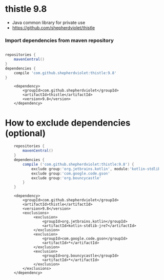 # thistle 9.8
* Java common library for private use
* https://github.com/shepherdviolet/thistle

### Import dependencies from maven repository

```gradle

repositories {
    mavenCentral()
}
dependencies {
    compile 'com.github.shepherdviolet:thistle:9.8'
}

```

```maven
    <dependency>    
        <groupId>com.github.shepherdviolet</groupId>
        <artifactId>thistle</artifactId>
        <version>9.8</version> 
    </dependency>
```

# How to exclude dependencies (optional)

```gradle
    repositories {
        mavenCentral()
    }
    dependencies {
        compile ('com.github.shepherdviolet:thistle:9.8') {
            exclude group:'org.jetbrains.kotlin', module:'kotlin-stdlib-jre7'
            exclude group:'com.google.code.gson'
            exclude group:'org.bouncycastle'
        }
    }
```

```maven
    <dependency>
        <groupId>com.github.shepherdviolet</groupId>
        <artifactId>thistle</artifactId>
        <version>9.8</version>
        <exclusions>
             <exclusion>
                 <groupId>org.jetbrains.kotlin</groupId>
                 <artifactId>kotlin-stdlib-jre7</artifactId>
             </exclusion>
             <exclusion>
                 <groupId>com.google.code.gson</groupId>
                 <artifactId>*</artifactId>
             </exclusion>
             <exclusion>
                 <groupId>org.bouncycastle</groupId>
                 <artifactId>*</artifactId>
             </exclusion>
        </exclusions>
    </dependency>
```
